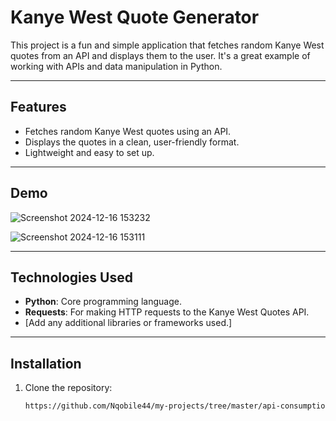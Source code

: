 # Kanye West Quote Generator

This project is a fun and simple application that fetches random Kanye West quotes from an API and displays them to the user. It's a great example of working with APIs and data manipulation in Python.

---

## Features

- Fetches random Kanye West quotes using an API.
- Displays the quotes in a clean, user-friendly format.
- Lightweight and easy to set up.

---

## Demo

![Screenshot 2024-12-16 153232](https://github.com/user-attachments/assets/df1f9956-d905-4384-bc2b-205010412547)


![Screenshot 2024-12-16 153111](https://github.com/user-attachments/assets/1e5292f6-cbb4-4a60-81af-e95ae643c00d)


---

## Technologies Used

- **Python**: Core programming language.
- **Requests**: For making HTTP requests to the Kanye West Quotes API.
- [Add any additional libraries or frameworks used.]

---

## Installation

1. Clone the repository:
   ```bash
   https://github.com/Nqobile44/my-projects/tree/master/api-consumption-and-data-manipulation-projects/kanye-west-quote-generator

